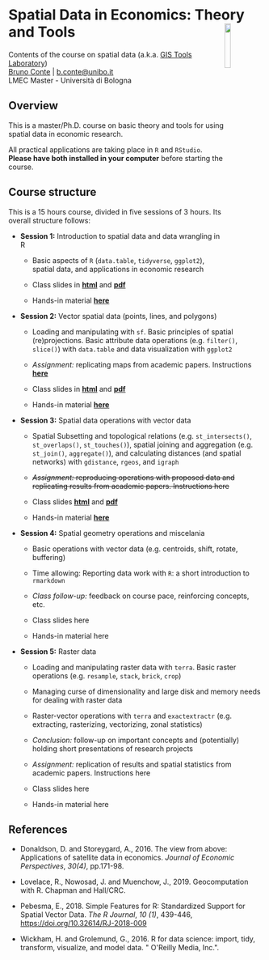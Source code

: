 # Spatial Data in Economics: Theory and Tools <img style="float: right;width: 15%" src="https://upload.wikimedia.org/wikipedia/commons/thumb/d/d0/Seal_of_the_University_of_Bologna.svg/800px-Seal_of_the_University_of_Bologna.svg.png">
Contents of the course on spatial data (a.k.a. [GIS Tools Laboratory](https://www.unibo.it/en/teaching/course-unit-catalogue/course-unit/2022/434986))<br>
[Bruno Conte](https://brunoconteleite.github.io/) | [b.conte@unibo.it](mailto:b.conte@unibo.it)<br>
LMEC Master - Università di Bologna
 
## Overview

This is a master/Ph.D. course on basic theory and tools for using spatial data in economic research.

All practical applications are taking place in ``R`` and ``RStudio``. **Please have both installed in your computer** before starting the course.

## Course structure

This is a 15 hours course, divided in five sessions of 3 hours. Its overall structure follows:

* **Session 1:** Introduction to spatial data and data wrangling in R
  * Basic aspects of `R` (`data.table`, `tidyverse`, `ggplot2`), spatial data, and applications in economic research
  
  * Class slides in **[html](https://brunoconteleite.github.io/02-gis-unibo/00_class01.html)** and **[pdf](https://brunoconteleite.github.io/02-gis-unibo/00_class01.pdf)**
  
  * Hands-in material **[here](https://www.dropbox.com/s/gyjmlxnqk24u312/01_class01.R?dl=1)**

* **Session 2:** Vector spatial data (points, lines, and polygons)
  * Loading and manipulating with ``sf``. Basic principles of spatial (re)projections. Basic attribute data operations (e.g. ``filter()``, ``slice()``) with ``data.table`` and data  visualization with ``ggplot2``
  
  * *Assignment:* replicating maps from academic papers. Instructions **[here](https://brunoconteleite.github.io/02-gis-unibo/00_class02.html#24)**
  
  * Class slides in **[html](https://brunoconteleite.github.io/02-gis-unibo/00_class02.html)** and **[pdf](https://brunoconteleite.github.io/02-gis-unibo/00_class02.pdf)**
  
  * Hands-in material **[here](https://www.dropbox.com/s/cbytt7ehgkrn105/01_class02.R?dl=1)**

* **Session 3:** Spatial data operations with vector data
  * Spatial Subsetting and topological relations (e.g. ``st_intersects()``, ``st_overlaps()``, ``st_touches()``), spatial joining and aggregation (e.g. ``st_join()``, ``aggregate()``), and calculating distances (and spatial networks) with ``gdistance``, ``rgeos``, and ``igraph``
  
  * ~~*Assignment:* reproducing operations with proposed data and replicating results from academic papers. Instructions here~~
  
  * Class slides **[html](https://brunoconteleite.github.io/02-gis-unibo/00_class03.html)** and **[pdf](https://brunoconteleite.github.io/02-gis-unibo/00_class03.pdf)**
  
  * Hands-in material **[here](https://www.dropbox.com/s/envahn55fnyot9w/01_class03.R?dl=1)**
  
* **Session 4:** Spatial geometry operations and miscelania
  * Basic operations with vector data (e.g. centroids, shift, rotate, buffering)
  
  * Time allowing: Reporting data work with `R`: a short introduction to `rmarkdown`
  
  * *Class follow-up:* feedback on course pace, reinforcing concepts, etc.
  
  * Class slides here
  
  * Hands-in material here

* **Session 5:** Raster data
  * Loading and manipulating raster data with ``terra``. Basic raster operations (e.g. ``resample``, ``stack``, ``brick``, ``crop``)
  
  * Managing curse of dimensionality and large disk and memory needs for dealing with raster data
  
  * Raster-vector operations with ``terra`` and ``exactextractr`` (e.g. extracting, rasterizing, vectorizing, zonal statistics)
  * *Conclusion:* follow-up on important concepts and (potentially) holding short presentations of research projects
  
  * *Assignment:* replication of results and spatial statistics from academic papers. Instructions here
  
  * Class slides here
  
  * Hands-in material here

## References

* Donaldson, D. and Storeygard, A., 2016. The view from above: Applications of satellite data in economics. *Journal of Economic Perspectives*, *30(4)*, pp.171-98.

* Lovelace, R., Nowosad, J. and Muenchow, J., 2019. Geocomputation with R. Chapman and Hall/CRC.

* Pebesma, E., 2018. Simple Features for R: Standardized Support for Spatial Vector Data. *The R Journal*, *10 (1)*, 439-446, https://doi.org/10.32614/RJ-2018-009

* Wickham, H. and Grolemund, G., 2016. R for data science: import, tidy, transform, visualize, and model data. " O'Reilly Media, Inc.".

